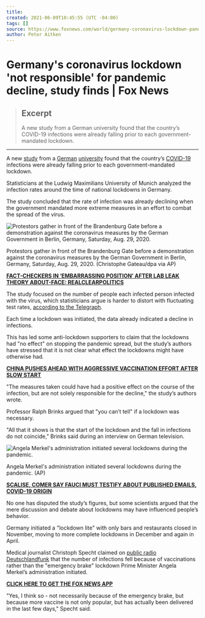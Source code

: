 ```yaml
---
title:
created: 2021-06-09T10:45:55 (UTC -04:00)
tags: []
source: https://www.foxnews.com/world/germany-coronavirus-lockdown-pandemic-decline-study
author: Peter Aitken
---
```


# Germany's coronavirus lockdown 'not responsible' for pandemic decline, study finds | Fox News

> ## Excerpt
> A new study from a German university found that the country’s COVID-19 infections were already falling prior to each government-mandated lockdown.

---
A new [study](https://www.foxnews.com/category/health/medical-research) from a [German](https://www.foxnews.com/category/world/world-regions/germany) [university](https://www.foxnews.com/category/us/education) found that the country’s [COVID-19](https://www.foxnews.com/category/health/infectious-disease/coronavirus) infections were already falling prior to each government-mandated lockdown. 

Statisticians at the Ludwig Maximilians University of Munich analyzed the infection rates around the time of national lockdowns in Germany. 

The study concluded that the rate of infection was already declining when the government mandated more extreme measures in an effort to combat the spread of the virus. 

![Protestors gather in front of the Brandenburg Gate before a demonstration against the coronavirus measures by the German Government in Berlin, Germany, Saturday, Aug. 29, 2020.](https://a57.foxnews.com/static.foxnews.com/foxnews.com/content/uploads/2020/08/640/320/1000-6.jpeg?ve=1&tl=1)

Protestors gather in front of the Brandenburg Gate before a demonstration against the coronavirus measures by the German Government in Berlin, Germany, Saturday, Aug. 29, 2020. (Christophe Gateau/dpa via AP)

[**FACT-CHECKERS IN ‘EMBARRASSING POSITION’ AFTER LAB LEAK THEORY ABOUT-FACE: REALCLEARPOLITICS**](https://www.foxnews.com/media/realclearpolitics-fact-checkers-practice-caution-lab-leak-about-face)

The study focused on the number of people each infected person infected with the virus, which statisticians argue is harder to distort with fluctuating test rates, [according to the Telegraph](https://www.telegraph.co.uk/news/2021/06/03/german-study-finds-lockdown-had-little-effect-virus-infections/). 

Each time a lockdown was initiated, the data already indicated a decline in infections. 

This has led some anti-lockdown supporters to claim that the lockdowns had "no effect" on stopping the pandemic spread, but the study’s authors have stressed that it is not clear what effect the lockdowns might have otherwise had. 

[**CHINA PUSHES AHEAD WITH AGGRESSIVE VACCINATION EFFORT AFTER SLOW START**](https://www.foxnews.com/world/china-vaccination-effort-slow-start)

"The measures taken could have had a positive effect on the course of the infection, but are not solely responsible for the decline," the study’s authors wrote.

Professor Ralph Brinks argued that "you can’t tell" if a lockdown was necessary. 

"All that it shows is that the start of the lockdown and the fall in infections do not coincide," Brinks said during an interview on German television. 

![Angela Merkel's administration initiated several lockdowns during the pandemic.](https://a57.foxnews.com/static.foxnews.com/foxnews.com/content/uploads/2018/11/640/320/AP18317545305543.jpg?ve=1&tl=1)

Angela Merkel's administration initiated several lockdowns during the pandemic. (AP)

[**SCALISE, COMER SAY FAUCI MUST TESTIFY ABOUT PUBLISHED EMAILS, COVID-19 ORIGIN**](https://www.foxnews.com/politics/scalise-comer-fauci-testify-house-coronavirus-oversight-committees)

No one has disputed the study’s figures, but some scientists argued that the mere discussion and debate about lockdowns may have influenced people’s behavior. 

Germany initiated a "lockdown lite" with only bars and restaurants closed in November, moving to more complete lockdowns in December and again in April. 

Medical journalist Christoph Specht claimed on [public radio Deutschlandfunk](https://www.deutschlandfunk.de/medizinjournalist-zu-corona-massnahmen-wir-verwenden-den.694.de.html?dram:article_id=496228) that the number of infections fell because of vaccinations rather than the "emergency brake" lockdown Prime Minister Angela Merkel’s administration initiated. 

[**CLICK HERE TO GET THE FOX NEWS APP**](https://www.foxnews.com/apps-products?pid=AppArticleLink)

"Yes, I think so - not necessarily because of the emergency brake, but because more vaccine is not only popular, but has actually been delivered in the last few days," Specht said.
